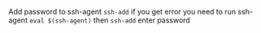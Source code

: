 Add password to ssh-agent
`ssh-add`
if you get error you need to run ssh-agent
`eval $(ssh-agent)`
then 
`ssh-add`
enter password